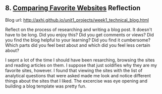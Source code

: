 ## 8. [Comparing Favorite Websites](8_technical_blog/readme.md) Reflection

Blog url: http://axhi.github.io/unit1_projects/week1_technical_blog.html

Reflect on the process of researching and writing a blog post. It doesn't have to be long. Did you enjoy this? Did you get comments or views? Did you find the blog helpful to your learning? Did you find it cumbersome? Which parts did you feel best about and which did you feel less certain about?

I sepnt a lot of the time I should have been resarching, browsing the sites and reading articles on them. I suppose that just soldifies why they are my favorite sites, however. I found that viewing the sites with the list of analytical questions that were asked made me look and notice different things about the sites that I liked. 
The excercise was eye opening and building a blog template was pretty fun.